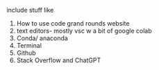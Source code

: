 include stuff like 
1. How to use code grand rounds website
2. text editors- mostly vsc w a bit of google colab
3. Conda/ anaconda 
4. Terminal
5. Github
6. Stack Overflow and ChatGPT
